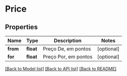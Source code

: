 # Price

## Properties
Name | Type | Description | Notes
------------ | ------------- | ------------- | -------------
**from** | **float** | Preço De, em pontos | [optional] 
**for** | **float** | Preço Por, em pontos | [optional] 

[[Back to Model list]](../README.md#documentation-for-models) [[Back to API list]](../README.md#documentation-for-api-endpoints) [[Back to README]](../README.md)



